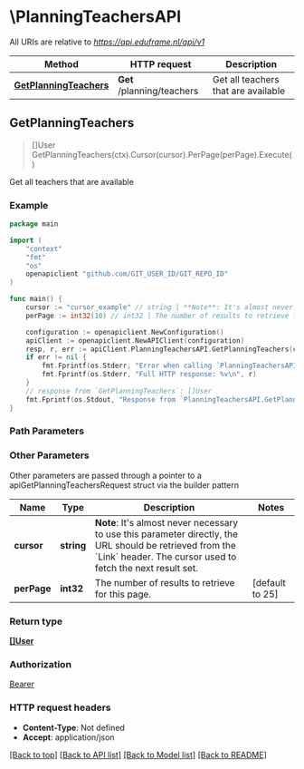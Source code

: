 # \PlanningTeachersAPI

All URIs are relative to *https://api.eduframe.nl/api/v1*

Method | HTTP request | Description
------------- | ------------- | -------------
[**GetPlanningTeachers**](PlanningTeachersAPI.md#GetPlanningTeachers) | **Get** /planning/teachers | Get all teachers that are available



## GetPlanningTeachers

> []User GetPlanningTeachers(ctx).Cursor(cursor).PerPage(perPage).Execute()

Get all teachers that are available

### Example

```go
package main

import (
	"context"
	"fmt"
	"os"
	openapiclient "github.com/GIT_USER_ID/GIT_REPO_ID"
)

func main() {
	cursor := "cursor_example" // string | **Note**: It's almost never necessary to use this parameter directly, the URL   should be retrieved from the `Link` header.  The cursor used to fetch the next result set.  (optional)
	perPage := int32(10) // int32 | The number of results to retrieve for this page. (optional) (default to 25)

	configuration := openapiclient.NewConfiguration()
	apiClient := openapiclient.NewAPIClient(configuration)
	resp, r, err := apiClient.PlanningTeachersAPI.GetPlanningTeachers(context.Background()).Cursor(cursor).PerPage(perPage).Execute()
	if err != nil {
		fmt.Fprintf(os.Stderr, "Error when calling `PlanningTeachersAPI.GetPlanningTeachers``: %v\n", err)
		fmt.Fprintf(os.Stderr, "Full HTTP response: %v\n", r)
	}
	// response from `GetPlanningTeachers`: []User
	fmt.Fprintf(os.Stdout, "Response from `PlanningTeachersAPI.GetPlanningTeachers`: %v\n", resp)
}
```

### Path Parameters



### Other Parameters

Other parameters are passed through a pointer to a apiGetPlanningTeachersRequest struct via the builder pattern


Name | Type | Description  | Notes
------------- | ------------- | ------------- | -------------
 **cursor** | **string** | **Note**: It&#39;s almost never necessary to use this parameter directly, the URL   should be retrieved from the &#x60;Link&#x60; header.  The cursor used to fetch the next result set.  | 
 **perPage** | **int32** | The number of results to retrieve for this page. | [default to 25]

### Return type

[**[]User**](User.md)

### Authorization

[Bearer](../README.md#Bearer)

### HTTP request headers

- **Content-Type**: Not defined
- **Accept**: application/json

[[Back to top]](#) [[Back to API list]](../README.md#documentation-for-api-endpoints)
[[Back to Model list]](../README.md#documentation-for-models)
[[Back to README]](../README.md)

